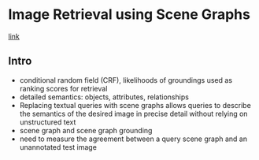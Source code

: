 # Image Retrieval using Scene Graphs
[link](https://hci.stanford.edu/publications/2015/scenegraphs/JohnsonCVPR2015.pdf)

## Intro 

- conditional random field (CRF), likelihoods of groundings used as ranking scores for retrieval
- detailed semantics: objects, attributes, relationships 
-  Replacing textual queries with scene graphs allows queries to describe the semantics of the desired image in precise detail without relying on unstructured text
- scene graph and scene graph grounding 
- need to measure the agreement between a query scene graph and an unannotated test image 